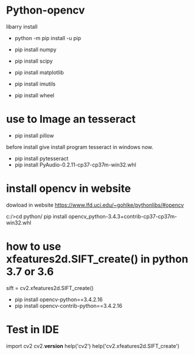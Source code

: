 # Python-opencv

libarry install

- python -m pip install -u pip

- pip install numpy
- pip install scipy
- pip install matplotlib
- pip install imutils
- pip install wheel

# use to Image an tesseract

- pip install pillow

before install give install program tesseract in windows now.
- pip install pytesseract
- pip install PyAudio-0.2.11-cp37-cp37m-win32.whl


# install opencv in website

dowload in website  https://www.lfd.uci.edu/~gohlke/pythonlibs/#opencv

c:/>cd python/ pip install opencv_python-3.4.3+contrib-cp37-cp37m-win32.whl

# how to use xfeatures2d.SIFT_create() in python 3.7 or 3.6

sift = cv2.xfeatures2d.SIFT_create()
- pip install opencv-python==3.4.2.16
- pip install opencv-contrib-python==3.4.2.16

# Test in IDE

import cv2
cv2.__version__
help('cv2')
help('cv2.xfeatures2d.SIFT_create')
